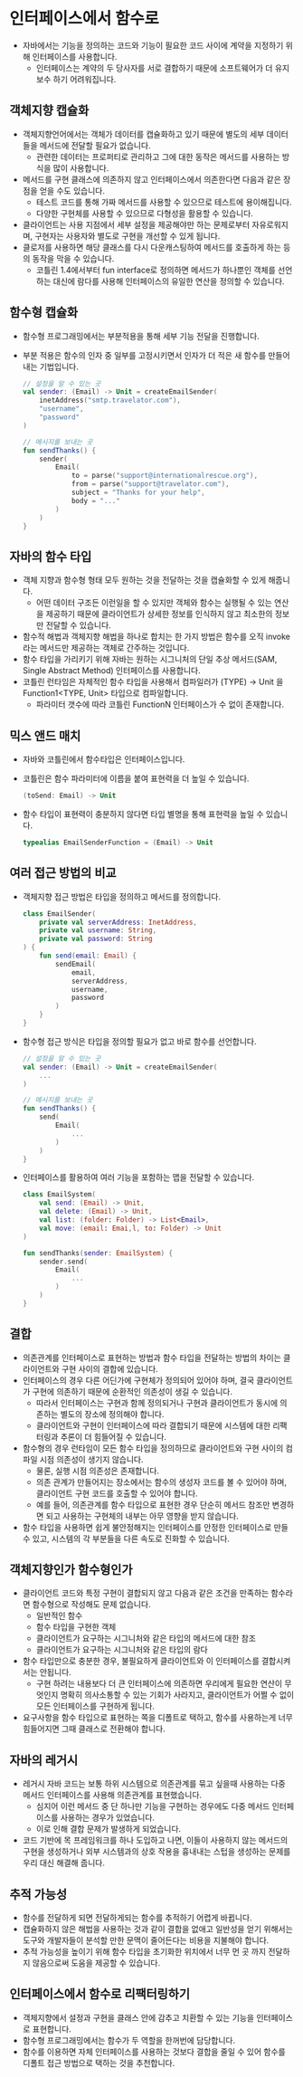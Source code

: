 # 인터페이스에서 함수로

- 자바에서는 기능을 정의하는 코드와 기능이 필요한 코드 사이에 계약을 지정하기 위해 인터페이스를 사용합니다.
    - 인터페이스는 계약의 두 당사자를 서로 결합하기 때문에 소프트웨어가 더 유지보수 하기 어려워집니다.

## 객체지향 캡슐화
- 객체지향언어에서는 객체가 데이터를 캡슐화하고 있기 때문에 별도의 세부 데이터들을 메서드에 전달할 필요가 없습니다.
    - 관련한 데이터는 프로퍼티로 관리하고 그에 대한 동작은 메서드를 사용하는 방식을 많이 사용합니다.
- 메서드를 구현 클래스에 의존하지 않고 인터페이스에서 의존한다면 다음과 같은 장점을 얻을 수도 있습니다.
    - 테스트 코드를 통해 가짜 메서드를 사용할 수 있으므로 테스트에 용이해집니다.
    - 다양한 구현체를 사용할 수 있으므로 다형성을 활용할 수 있습니다.
- 클라이언트는 사용 지점에서 세부 설정을 제공해야만 하는 문제로부터 자유로워지며, 구현자는 사용자와 별도로 구현을 개선할 수 있게 됩니다.
- 클로저를 사용하면 해당 클래스를 다시 다운캐스팅하여 메서드를 호출하게 하는 등의 동작을 막을 수 있습니다.
    - 코틀린 1.4에서부터 fun interface로 정의하면 메서드가 하나뿐인 객체를 선언하는 대신에 람다를 사용해 인터페이스의 유일한 연산을 정의할 수 있습니다.

## 함수형 캡슐화
- 함수형 프로그래밍에서는 부분적용을 통해 세부 기능 전달을 진행합니다.
- 부분 적용은 함수의 인자 중 일부를 고정시키면서 인자가 더 적은 새 함수를 만들어내는 기법입니다.

    ```kotlin
    // 설정을 알 수 있는 곳
    val sender: (Email) -> Unit = createEmailSender(
    	inetAddress("smtp.travelator.com"),
    	"username",
    	"password"
    )
    
    // 메시지를 보내는 곳
    fun sendThanks() {
    	sender(
    		Email(
    			to = parse("support@internationalrescue.org"),
    			from = parse("support@travelator.com"),
    			subject = "Thanks for your help",
    			body = "..."
    		)
    	)
    }
    ```
## 자바의 함수 타입
- 객체 지향과 함수형 형태 모두 원하는 것을 전달하는 것을 캡슐화할 수 있게 해줍니다.
    - 어떤 데이터 구조든 이런일을 할 수 있지만 객체와 함수는 실행될 수 있는 연산을 제공하기 때문에 클라이언트가 상세한 정보를 인식하지 않고 최소한의 정보만 전달할 수 있습니다.
- 함수적 해법과 객체지향 해법을 하나로 합치는 한 가지 방법은 함수를 오직 invoke라는 메서드만 제공하는 객체로 간주하는 것입니다.
- 함수 타입을 가리키기 위해 자바는 원하는 시그니처의 단일 추상 메서드(SAM, Single Abstract Method) 인터페이스를 사용합니다.
- 코틀린 런타임은 자체적인 함수 타입을 사용해서 컴파일러가 (TYPE) → Unit 을 Function1<TYPE, Unit> 타입으로 컴파일합니다.
    - 파라미터 갯수에 따라 코틀린 FunctionN 인터페이스가 수 없이 존재합니다.
## 믹스 앤드 매치
- 자바와 코틀린에서 함수타입은 인터페이스입니다.
- 코틀린은 함수 파라미터에 이름을 붙여 표현력을 더 높일 수 있습니다.

    ```kotlin
    (toSend: Email) -> Unit
    ```

- 함수 타입이 표현력이 충분하지 않다면 타입 별명을 통해 표현력을 높일 수 있습니다.

    ```kotlin
    typealias EmailSenderFunction = (Email) -> Unit
    ```
## 여러 접근 방법의 비교
- 객체지향 접근 방법은 타입을 정의하고 메서드를 정의합니다.

    ```kotlin
    class EmailSender(
    	private val serverAddress: InetAddress,
    	private val username: String,
    	private val password: String
    ) {
    	fun send(email: Email) {
    		sendEmail(
    			email,
    			serverAddress,
    			username,
    			password
    		)
    	}
    }
    ```

- 함수형 접근 방식은 타입을 정의할 필요가 없고 바로 함수를 선언합니다.

    ```kotlin
    // 설정을 알 수 있는 곳
    val sender: (Email) -> Unit = createEmailSender(
    	...
    )
    
    // 메시지를 보내는 곳
    fun sendThanks() {
    	send(
    		Email(
    			...
    		)
    	)
    }
    ```

- 인터페이스를 활용하여 여러 기능을 포함하는 맵을 전달할 수 있습니다.

    ```kotlin
    class EmailSystem(
    	val send: (Email) -> Unit,
    	val delete: (Email) -> Unit,
    	val list: (folder: Folder) -> List<Email>,
    	val move: (email: Emai,l, to: Folder) -> Unit
    )
    
    fun sendThanks(sender: EmailSystem) {
    	sender.send(
    		Email(
    			...
    		)
    	)
    }
    ```
## 결합
- 의존관계를 인터페이스로 표현하는 방법과 함수 타입을 전달하는 방법의 차이는 클라이언트와 구현 사이의 결합에 있습니다.
- 인터페이스의 경우 다른 어딘가에 구현체가 정의되어 있어야 하며, 결국 클라이언트가 구현에 의존하기 때문에 순환적인 의존성이 생길 수 있습니다.
    - 따라서 인터페이스는 구현과 함께 정의되거나 구현과 클라이언트가 동시에 의존하는 별도의 장소에 정의해야 합니다.
    - 클라이언트와 구현이 인터페이스에 따라 결합되기 때문에 시스템에 대한 리팩터링과 추론이 더 힘들어질 수 있습니다.
- 함수형의 경우 런타임이 모든 함수 타입을 정의하므로 클라이언트와 구현 사이의 컴파일 시점 의존성이 생기지 않습니다.
    - 물론, 실행 시점 의존성은 존재합니다.
    - 의존 관계가 만들어지는 장소에서는 함수의 생성자 코드를 볼 수 있어야 하며, 클라이언트 구현 코드를 호출할 수 있어야 합니다.
    - 예를 들어, 의존관계를 함수 타입으로 표현한 경우 단순히 메서드 참조만 변경하면 되고 사용하는 구현체의 내부는 아무 영향을 받지 않습니다.
- 함수 타입을 사용하면 쉽게 불안정해지는 인터페이스를 안정한 인터페이스로 만들 수 있고, 시스템의 각 부분들을 다른 속도로 진화할 수 있습니다.
## 객체지향인가 함수형인가
- 클라이언트 코드와 특정 구현이 결합되지 않고 다음과 같은 조건을 만족하는 함수라면 함수형으로 작성해도 문제 없습니다.
    - 일반적인 함수
    - 함수 타입을 구현한 객체
    - 클라이언트가 요구하는 시그니처와 같은 타입의 메서드에 대한 참조
    - 클라이언트가 요구하는 시그니처와 같은 타입의 람다
- 함수 타입만으로 충분한 경우, 불필요하게 클라이언트와 이 인터페이스를 결합시켜서는 안됩니다.
    - 구현 하려는 내용보다 더 큰 인터페이스에 의존하면 우리에게 필요한 연산이 무엇인지 명확히 의사소통할 수 있는 기회가 사라지고, 클라이언트가 어쩔 수 없이 모든 인터페이스를 구현하게 됩니다.
- 요구사항을 함수 타입으로 표현하는 쪽을 디폴트로 택하고, 함수를 사용하는게 너무 힘들어지면 그때 클래스로 전환해야 합니다.
## 자바의 레거시
- 레거시 자바 코드는 보통 하위 시스템으로 의존관계를 묶고 싶을때 사용하는 다중 메서드 인터페이스를 사용해 의존관계를 표현했습니다.
    - 심지어 이런 메서드 중 단 하나만 기능을 구현하는 경우에도 다중 메서드 인터페이스를 사용하는 경우가 있었습니다.
    - 이로 인해 결합 문제가 발생하게 되었습니다.
- 코드 기반에 목 프레임워크를 하나 도입하고 나면, 이들이 사용하지 않는 메서드의 구현을 생성하거나 외부 시스템과의 상호 작용을 흉내내는 스텁을 생성하는 문제를 우리 대신 해결해 줍니다.
## 추적 가능성
- 함수를 전달하게 되면 전달하게되는 함수를 추적하기 어렵게 바뀝니다.
- 캡슐화하지 않은 해법을 사용하는 것과 같이 결합을 없애고 일반성을 얻기 위해서는 도구와 개발자들이 분석할 만한 문맥이 줄어든다는 비용을 지불해야 합니다.
- 추적 가능성을 높이기 위해 함수 타입을 초기화한 위치에서 너무 먼 곳 까지 전달하지 않음으로써 도움을 제공할 수 있습니다.
## 인터페이스에서 함수로 리팩터링하기
- 객체지향에서 설정과 구현을 클래스 안에 감추고 치환할 수 있는 기능을 인터페이스로 표현합니다.
- 함수형 프로그래밍에서는 함수가 두 역할을 한꺼번에 담당합니다.
- 함수를 이용하면 자체 인터페이스를 사용하는 것보다 결합을 줄일 수 있어 함수를 디폴트 접근 방법으로 택하는 것을 추천합니다.